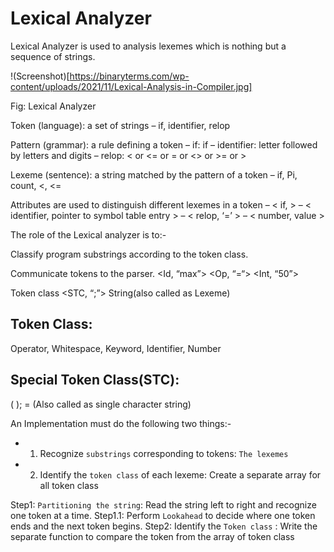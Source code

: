 # Lexical Analyzer

Lexical Analyzer is used to analysis lexemes which is nothing but a sequence of strings.

!(Screenshot)[https://binaryterms.com/wp-content/uploads/2021/11/Lexical-Analysis-in-Compiler.jpg]

Fig: Lexical Analyzer

Token (language): a set of strings 
    – if, identifier, relop

Pattern (grammar): a rule defining a token
    – if: if
    – identifier: letter followed by letters and digits
    – relop: < or <= or = or <> or >= or >

Lexeme (sentence): a string matched by the pattern of a token 
    – if, Pi, count, <, <=

Attributes are used to distinguish different lexemes in a token
    – < if, >
    – < identifier, pointer to symbol table entry > – < relop, ‘=’ >
    – < number, value >

The role of the Lexical analyzer is to:-

Classify program substrings according to the token class. 

Communicate tokens to the parser.
              <Id, “max”> 
              <Op, “=“>
              <Int, “50”>

Token class <STC, “;”> String(also called as Lexeme)

## Token Class: 
Operator, Whitespace, Keyword, Identifier, Number

## Special Token Class(STC): 
( ); = (Also called as single character string)

An Implementation must do the following two things:-

 - 1. Recognize `substrings` corresponding to tokens: `The lexemes`
 - 2. Identify the `token class` of each lexeme: Create a separate array for all token class

Step1: `Partitioning the string`: Read the string left to right and recognize one token at a time.
  Step1.1: Perform `Lookahead` to decide where one token ends and the next token begins.
Step2: Identify the `Token class` : Write the separate function to compare the token from the array of token class
